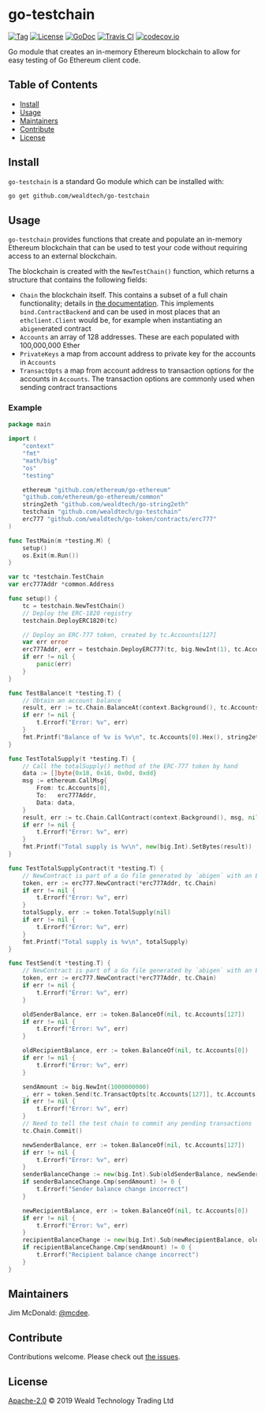 # go-testchain

[![Tag](https://img.shields.io/github/tag/wealdtech/go-testchain.svg)](https://github.com/wealdtech/go-testchain/releases/)
[![License](https://img.shields.io/github/license/wealdtech/go-testchain.svg)](LICENSE)
[![GoDoc](https://godoc.org/github.com/wealdtech/go-testchain?status.svg)](https://godoc.org/github.com/wealdtech/go-testchain)
[![Travis CI](https://img.shields.io/travis/wealdtech/go-testchain.svg)](https://travis-ci.org/wealdtech/go-testchain)
[![codecov.io](https://img.shields.io/codecov/c/github/wealdtech/go-testchain.svg)](https://codecov.io/github/wealdtech/go-testchain)

Go module that creates an in-memory Ethereum blockchain to allow for easy testing of Go Ethereum client code.

## Table of Contents

- [Install](#install)
- [Usage](#usage)
- [Maintainers](#maintainers)
- [Contribute](#contribute)
- [License](#license)

## Install

`go-testchain` is a standard Go module which can be installed with:

```sh
go get github.com/wealdtech/go-testchain
```

## Usage

`go-testchain` provides functions that create and populate an in-memory Ethereum blockchain that can be used to test your code without requiring access to an external blockchain.

The blockchain is created with the `NewTestChain()` function, which returns a structure that contains the following fields:

  - `Chain` the blockchain itself.  This contains a subset of a full chain functionality; details in [the documentation]( https://godoc.org/github.com/ethereum/go-ethereum/accounts/abi/bind/backends).  This implements `bind.ContractBackend` and can be used in most places that an `ethclient.Client` would be, for example when instantiating an `abigen`erated contract
  - `Accounts` an array of 128 addresses.  These are each populated with 100,000,000 Ether
  - `PrivateKeys` a map from account address to private key for the accounts in `Accounts`
  - `TransactOpts` a map from account address to transaction options for the accounts in `Accounts`.  The transaction options are commonly used when sending contract transactions

### Example

```go
package main
  
import (
    "context"
    "fmt"
    "math/big"
    "os"
    "testing"

    ethereum "github.com/ethereum/go-ethereum"
    "github.com/ethereum/go-ethereum/common"
    string2eth "github.com/wealdtech/go-string2eth"
    testchain "github.com/wealdtech/go-testchain"
    erc777 "github.com/wealdtech/go-token/contracts/erc777"
)

func TestMain(m *testing.M) {
    setup()
    os.Exit(m.Run())
}

var tc *testchain.TestChain
var erc777Addr *common.Address

func setup() {
    tc = testchain.NewTestChain()
    // Deploy the ERC-1820 registry
    testchain.DeployERC1820(tc)

    // Deploy an ERC-777 token, created by tc.Accounts[127]
    var err error
    erc777Addr, err = testchain.DeployERC777(tc, big.NewInt(1), tc.Accounts[127])
    if err != nil {
        panic(err)
    }
}

func TestBalance(t *testing.T) {
    // Obtain an account balance
    result, err := tc.Chain.BalanceAt(context.Background(), tc.Accounts[0], nil)
    if err != nil {
        t.Errorf("Error: %v", err)
    }
    fmt.Printf("Balance of %v is %v\n", tc.Accounts[0].Hex(), string2eth.WeiToString(result, true))
}

func TestTotalSupply(t *testing.T) {
    // Call the totalSupply() method of the ERC-777 token by hand
    data := []byte{0x18, 0x16, 0x0d, 0xdd}
    msg := ethereum.CallMsg{
        From: tc.Accounts[0],
        To:   erc777Addr,
        Data: data,
    }
    result, err := tc.Chain.CallContract(context.Background(), msg, nil)
    if err != nil {
        t.Errorf("Error: %v", err)
    }
    fmt.Printf("Total supply is %v\n", new(big.Int).SetBytes(result))
}

func TestTotalSupplyContract(t *testing.T) {
    // NewContract is part of a Go file generated by `abigen` with an ERC-777 ABI
    token, err := erc777.NewContract(*erc777Addr, tc.Chain)
    if err != nil {
        t.Errorf("Error: %v", err)
    }
    totalSupply, err := token.TotalSupply(nil)
    if err != nil {
        t.Errorf("Error: %v", err)
    }
    fmt.Printf("Total supply is %v\n", totalSupply)
}

func TestSend(t *testing.T) {
    // NewContract is part of a Go file generated by `abigen` with an ERC-777 ABI
    token, err := erc777.NewContract(*erc777Addr, tc.Chain)
    if err != nil {
        t.Errorf("Error: %v", err)
    }

    oldSenderBalance, err := token.BalanceOf(nil, tc.Accounts[127])
    if err != nil {
        t.Errorf("Error: %v", err)
    }

    oldRecipientBalance, err := token.BalanceOf(nil, tc.Accounts[0])
    if err != nil {
        t.Errorf("Error: %v", err)
    }

    sendAmount := big.NewInt(1000000000)
    _, err = token.Send(tc.TransactOpts[tc.Accounts[127]], tc.Accounts[0], sendAmount, nil)
    if err != nil {
        t.Errorf("Error: %v", err)
    }
    // Need to tell the test chain to commit any pending transactions
    tc.Chain.Commit()

    newSenderBalance, err := token.BalanceOf(nil, tc.Accounts[127])
    if err != nil {
        t.Errorf("Error: %v", err)
    }
    senderBalanceChange := new(big.Int).Sub(oldSenderBalance, newSenderBalance)
    if senderBalanceChange.Cmp(sendAmount) != 0 {
        t.Errorf("Sender balance change incorrect")
    }

    newRecipientBalance, err := token.BalanceOf(nil, tc.Accounts[0])
    if err != nil {
        t.Errorf("Error: %v", err)
    }
    recipientBalanceChange := new(big.Int).Sub(newRecipientBalance, oldRecipientBalance)
    if recipientBalanceChange.Cmp(sendAmount) != 0 {
        t.Errorf("Recipient balance change incorrect")
    }
}
```

## Maintainers

Jim McDonald: [@mcdee](https://github.com/mcdee).

## Contribute

Contributions welcome. Please check out [the issues](https://github.com/wealdtech/go-testchain/issues).

## License

[Apache-2.0](LICENSE) © 2019 Weald Technology Trading Ltd
